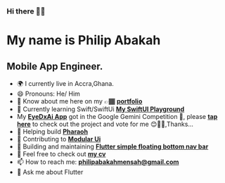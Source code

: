 ### Hi there 👋🏾

My name is Philip Abakah
====================================

Mobile App Engineer.
-------------------------

- 🌍 I currently live in Accra,Ghana.
- 😄 Pronouns: He/ Him
- 📄 Know about me here on my 👉🏾 **[portfolio](https://philipwrites.codes)**
- 🍎 Currently learning Swift/SwiftUi **[My SwiftUI Playground](https://github.com/Strange-Philip/mySwiftPlayground)**
- My **[EyeDxAi App](https://github.com/Strange-Philip/opt_app)** got in the Google Gemini Competition 🥳, please **[tap here](https://ai.google.dev/competition/projects/eyedxai-eye-diagnosis-with-ai)** to check out the project and vote for me 😊🙏🏽,Thanks...
- 🌱 Helping build **[Pharaoh](https://github.com/pharaoh-dart)**
- 🤗 Contributing to **[Modular Ui](https://github.com/opxica/modular-ui)**
- 👯 Building and maintaining **[Flutter simple floating bottom nav bar](https://pub.dev/packages/simple_floating_bottom_nav_bar)**
- 🤝 Feel free to check out **[my cv](https://drive.google.com/file/d/1hLtYFvgm1Qv8aHYSBLFmh0mr4xsNj4yU/view?usp=sharing)**
- 📫 How to reach me: **philipabakahmensah@gmail.com**
- 💬 Ask me about Flutter
